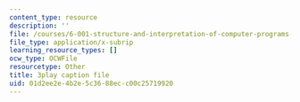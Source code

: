 ```yaml
---
content_type: resource
description: ''
file: /courses/6-001-structure-and-interpretation-of-computer-programs-spring-2005/01d2ee2e4b2e5c3688ecc00c25719920_JkGKLILLy0I.vtt
file_type: application/x-subrip
learning_resource_types: []
ocw_type: OCWFile
resourcetype: Other
title: 3play caption file
uid: 01d2ee2e-4b2e-5c36-88ec-c00c25719920
---
```


